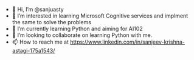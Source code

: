 - 👋 Hi, I’m @sanjuasty
- 👀 I’m interested in learning Microsoft Cognitive services and implment the same to solve the problems
- 🌱 I’m currently learning Python and aiming for AI102
- 💞️ I’m looking to collaborate on learning Python with me.
- 📫 How to reach me at https://www.linkedin.com/in/sanjeev-krishna-astagi-175a1543/ 

<!---
sanjuasty/sanjuasty is a ✨ special ✨ repository because its `README.md` (this file) appears on your GitHub profile.
You can click the Preview link to take a look at your changes.
--->

